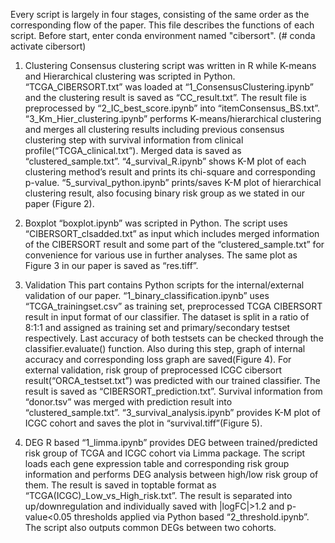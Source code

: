 Every script is largely in four stages, consisting of the same order as the corresponding flow of the paper. This file describes the functions of each script.
Before start, enter conda environment named "cibersort". (# conda activate cibersort)

1.	Clustering
Consensus clustering script was written in R while K-means and Hierarchical clustering was scripted in Python. “TCGA_CIBERSORT.txt” was loaded at “1_ConsensusClustering.ipynb” and the clustering result is saved as “CC_result.txt”. The result file is preprocessed by “2_IC_best_score.ipynb” into “itemConsensus_BS.txt”. “3_Km_Hier_clustering.ipynb” performs K-means/hierarchical clustering and merges all clustering results including previous consensus clustering step with survival information from clinical profile(“TCGA_clinical.txt”). Merged data is saved as “clustered_sample.txt”. “4_survival_R.ipynb” shows K-M plot of each clustering method’s result and prints its chi-square and corresponding p-value. “5_survival_python.ipynb” prints/saves K-M plot of hierarchical clustering result, also focusing binary risk group as we stated in our paper (Figure 2).

2.	Boxplot
“boxplot.ipynb” was scripted in Python. The script uses “CIBERSORT_clsadded.txt” as input which includes merged information of the CIBERSORT result and some part of the “clustered_sample.txt” for convenience for various use in further analyses. The same plot as Figure 3 in our paper is saved as “res.tiff”.

3.	Validation
This part contains Python scripts for the internal/external validation of our paper. “1_binary_classification.ipynb” uses “TCGA_trainingset.csv” as training set, preprocessed TCGA CIBERSORT result in input format of our classifier. The dataset is split in a ratio of 8:1:1 and assigned as training set and primary/secondary testset respectively. Last accuracy of both testsets can be checked through the classifier.evaluate() function. Also during this step, graph of internal accuracy and corresponding loss graph are saved(Figure 4). For external validation, risk group of preprocessed ICGC cibersort result(“ORCA_testset.txt”) was predicted with our trained classifier. The result is saved as “CIBERSORT_prediction.txt”. Survival information from “donor.tsv” was merged with prediction result into “clustered_sample.txt”. “3_survival_analysis.ipynb” provides K-M plot of ICGC cohort and saves the plot in “survival.tiff”(Figure 5).

4.	DEG
R based “1_limma.ipynb” provides DEG between trained/predicted risk group of TCGA and ICGC cohort via Limma package. The script loads each gene expression table and corresponding risk group information and performs DEG analysis between high/low risk group of them. The result is saved in toptable format as “TCGA(ICGC)_Low_vs_High_risk.txt”. The result is separated into up/downregulation and individually saved with |logFC|>1.2 and p-value<0.05 thresholds applied via Python based “2_threshold.ipynb”. The script also outputs common DEGs between two cohorts.
